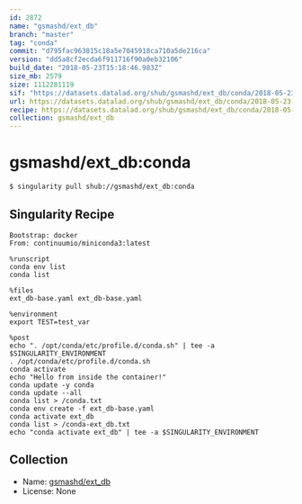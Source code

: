 ```yaml
---
id: 2872
name: "gsmashd/ext_db"
branch: "master"
tag: "conda"
commit: "d795fac963815c18a5e7045918ca710a5de216ca"
version: "dd5a8cf2ecda6f911716f90a0eb32106"
build_date: "2018-05-23T15:18:46.983Z"
size_mb: 2579
size: 1112281119
sif: "https://datasets.datalad.org/shub/gsmashd/ext_db/conda/2018-05-23-d795fac9-dd5a8cf2/dd5a8cf2ecda6f911716f90a0eb32106.simg"
url: https://datasets.datalad.org/shub/gsmashd/ext_db/conda/2018-05-23-d795fac9-dd5a8cf2/
recipe: https://datasets.datalad.org/shub/gsmashd/ext_db/conda/2018-05-23-d795fac9-dd5a8cf2/Singularity
collection: gsmashd/ext_db
---
```


# gsmashd/ext_db:conda

```bash
$ singularity pull shub://gsmashd/ext_db:conda
```

## Singularity Recipe

```singularity
Bootstrap: docker
From: continuumio/miniconda3:latest

%runscript
conda env list
conda list

%files
ext_db-base.yaml ext_db-base.yaml

%environment
export TEST=test_var

%post
echo ". /opt/conda/etc/profile.d/conda.sh" | tee -a $SINGULARITY_ENVIRONMENT
. /opt/conda/etc/profile.d/conda.sh
conda activate
echo "Hello from inside the container!"
conda update -y conda
conda update --all
conda list > /conda.txt
conda env create -f ext_db-base.yaml
conda activate ext_db
conda list > /conda-ext_db.txt
echo "conda activate ext_db" | tee -a $SINGULARITY_ENVIRONMENT
```

## Collection

 - Name: [gsmashd/ext_db](https://github.com/gsmashd/ext_db)
 - License: None

